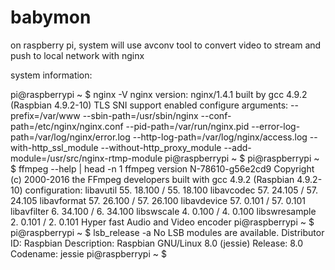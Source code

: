 # babymon
on raspberry pi, system will use avconv tool to convert video to stream and push to local network with nginx

system information:

pi@raspberrypi ~ $ nginx -V
nginx version: nginx/1.4.1
built by gcc 4.9.2 (Raspbian 4.9.2-10) 
TLS SNI support enabled
configure arguments: --prefix=/var/www --sbin-path=/usr/sbin/nginx --conf-path=/etc/nginx/nginx.conf --pid-path=/var/run/nginx.pid --error-log-path=/var/log/nginx/error.log --http-log-path=/var/log/nginx/access.log --with-http_ssl_module --without-http_proxy_module --add-module=/usr/src/nginx-rtmp-module
pi@raspberrypi ~ $ 
pi@raspberrypi ~ $ ffmpeg --help | head -n 1
ffmpeg version N-78610-g56e2cd9 Copyright (c) 2000-2016 the FFmpeg developers
  built with gcc 4.9.2 (Raspbian 4.9.2-10)
  configuration: 
  libavutil      55. 18.100 / 55. 18.100
  libavcodec     57. 24.105 / 57. 24.105
  libavformat    57. 26.100 / 57. 26.100
  libavdevice    57.  0.101 / 57.  0.101
  libavfilter     6. 34.100 /  6. 34.100
  libswscale      4.  0.100 /  4.  0.100
  libswresample   2.  0.101 /  2.  0.101
Hyper fast Audio and Video encoder
pi@raspberrypi ~ $ 
pi@raspberrypi ~ $ lsb_release -a
No LSB modules are available.
Distributor ID:	Raspbian
Description:	Raspbian GNU/Linux 8.0 (jessie)
Release:	8.0
Codename:	jessie
pi@raspberrypi ~ $ 
